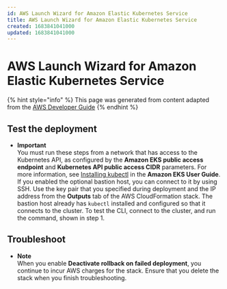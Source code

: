```yaml
---
id: AWS Launch Wizard for Amazon Elastic Kubernetes Service
title: AWS Launch Wizard for Amazon Elastic Kubernetes Service
created: 1683841041000
updated: 1683841041000
---
```

# AWS Launch Wizard for Amazon Elastic Kubernetes Service

{% hint style="info" %}
This page was generated from content adapted from the [AWS Developer Guide](https://github.com/awsdocs/aws-launch-wizard-user-guide.git)
{% endhint %}

## Test the deployment

- **Important**  
You must run these steps from a network that has access to the Kubernetes API, as configured by the **Amazon EKS public access endpoint** and **Kubernetes API public access CIDR** parameters\. For more information, see [Installing kubectl](https://docs.aws.amazon.com/eks/latest/userguide/install-kubectl.html) in the **Amazon EKS User Guide**\. If you enabled the optional bastion host, you can connect to it by using SSH\. Use the key pair that you specified during deployment and the IP address from the **Outputs** tab of the AWS CloudFormation stack\. The bastion host already has `kubectl` installed and configured so that it connects to the cluster\. To test the CLI, connect to the cluster, and run the command, shown in step 1\.


## Troubleshoot

- **Note**  
When you enable **Deactivate rollback on failed deployment**, you continue to incur AWS charges for the stack\. Ensure that you delete the stack when you finish troubleshooting\.

